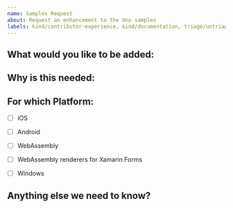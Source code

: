 ```yaml
---
name: Samples Request
about: Request an enhancement to the Uno samples
labels: kind/contributor-experience, kind/documentation, triage/untriaged
---
```


<!-- Please only use this template for submitting enhancement requests -->

## What would you like to be added:

## Why is this needed:

## For which Platform:

- [ ] iOS
- [ ] Android
- [ ] WebAssembly
- [ ] WebAssembly renderers for Xamarin.Forms
- [ ] Windows


## Anything else we need to know?

<!-- We would love to know of any friction, apart from knowledge, that prevented you from sending in a pull-request -->
